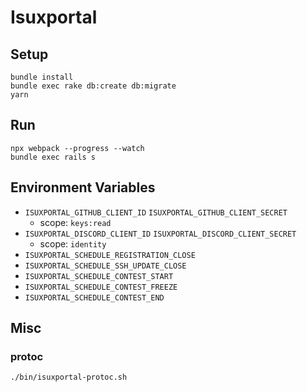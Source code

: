 # Isuxportal

## Setup

```
bundle install
bundle exec rake db:create db:migrate
yarn
```

## Run

```
npx webpack --progress --watch
bundle exec rails s
```

## Environment Variables

- `ISUXPORTAL_GITHUB_CLIENT_ID` `ISUXPORTAL_GITHUB_CLIENT_SECRET`
  - scope: `keys:read`
- `ISUXPORTAL_DISCORD_CLIENT_ID` `ISUXPORTAL_DISCORD_CLIENT_SECRET`
  - scope: `identity`
- `ISUXPORTAL_SCHEDULE_REGISTRATION_CLOSE`
- `ISUXPORTAL_SCHEDULE_SSH_UPDATE_CLOSE`
- `ISUXPORTAL_SCHEDULE_CONTEST_START`
- `ISUXPORTAL_SCHEDULE_CONTEST_FREEZE`
- `ISUXPORTAL_SCHEDULE_CONTEST_END`

## Misc

### protoc

```
./bin/isuxportal-protoc.sh
```

